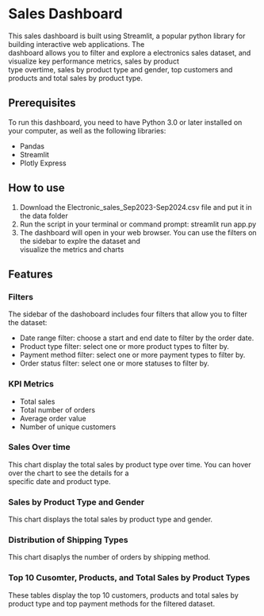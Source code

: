 # Sales Dashboard
This sales dashboard is built using Streamlit, a popular python library for building interactive web applications. The\
dashboard allows you to filter and explore a electronics sales dataset, and visualize key performance metrics, sales by product\
type overtime, sales by product type and gender, top customers and products and total sales by product type.
## Prerequisites
To run this dashboard, you need to have Python 3.0 or later installed on your computer, as well as the following libraries:
* Pandas
* Streamlit
* Plotly Express

## How to use
1. Download the Electronic_sales_Sep2023-Sep2024.csv file and put it in the data folder
2. Run the script in your terminal or command prompt: streamlit run app.py
3. The dashboard will open in your web browser. You can use the filters on the sidebar to explre the dataset and\
visualize the metrics and charts
## Features

### Filters
The sidebar of the dashoboard includes four filters that allow you to filter the dataset:
* Date range filter: choose a start and end date to filter by the order date.
* Product type filter: select one or more product types to filter by.
* Payment method filter: select one or more payment types to filter by.
* Order status filter: select one or more statuses to filter by.
### KPI Metrics
* Total sales
* Total number of orders
* Average order value
* Number of unique customers
### Sales Over time
This chart display the total sales by product type over time. You can hover over the chart to see the details for a\
specific date and product type.
### Sales by Product Type and Gender
This chart displays the total sales by product type and gender. 
### Distribution of Shipping Types
This chart disaplys the number of orders by shipping method.
### Top 10 Cusomter, Products, and Total Sales by Product Types
These tables display the top 10 customers, products and total sales by product type and top payment methods for the filtered dataset.
